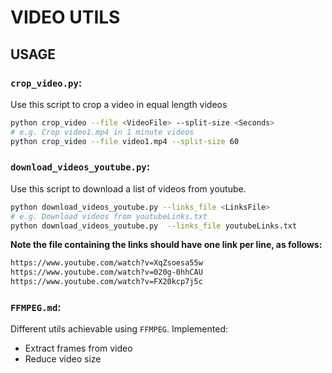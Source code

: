 # VIDEO UTILS




## USAGE

### `crop_video.py`:

Use this script to crop a video in equal length videos

```bash
python crop_video --file <VideoFile> --split-size <Seconds>
# e.g. Crop video1.mp4 in 1 minute videos
python crop_video --file video1.mp4 --split-size 60
```

### `download_videos_youtube.py`:

Use this script to download a list of videos from youtube.

```bash
python download_videos_youtube.py --links_file <LinksFile>
# e.g. Download videos from youtubeLinks.txt
python download_videos_youtube.py  --links_file youtubeLinks.txt
```

**Note the file containing the links should have one link per line, as follows:**

```html
https://www.youtube.com/watch?v=XqZsoesa55w
https://www.youtube.com/watch?v=020g-0hhCAU
https://www.youtube.com/watch?v=FX20kcp7j5c
```

### `FFMPEG.md`:

Different utils achievable using `FFMPEG`. Implemented:

* Extract frames from video
* Reduce video size

